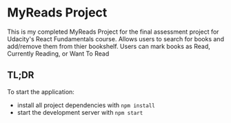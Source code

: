 # MyReads Project

This is my completed MyReads Project for the final assessment project for Udacity's React Fundamentals course.
Allows users to search for books and add/remove them from thier bookshelf. Users can mark books as Read, Currently Reading, or Want To Read

## TL;DR

To start the application:

* install all project dependencies with `npm install`
* start the development server with `npm start`

